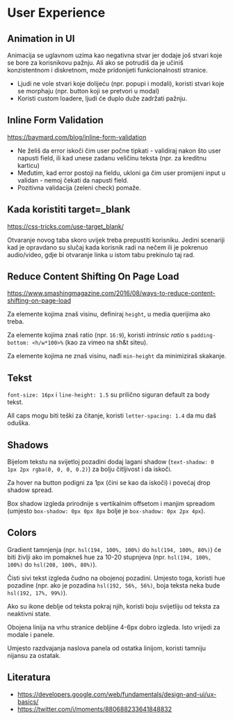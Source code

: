 # User Experience

## Animation in UI

Animacija se uglavnom uzima kao negativna stvar jer dodaje još stvari koje se bore za korisnikovu pažnju. Ali ako se potrudiš da je učiniš konzistentnom i diskretnom, može pridonijeti funkcionalnosti stranice.
* Ljudi ne vole stvari koje dolijeću (npr. popupi i modali), koristi stvari koje se morphaju (npr. button koji se pretvori u modal)
* Koristi custom loadere, ljudi će duplo duže zadržati pažnju.

## Inline Form Validation

https://baymard.com/blog/inline-form-validation

* Ne želiš da error iskoči čim user počne tipkati - validiraj nakon što user napusti field, ili kad unese zadanu veličinu teksta (npr. za kreditnu karticu)
* Međutim, kad error postoji na fieldu, ukloni ga čim user promijeni input u validan - nemoj čekati da napusti field.
* Pozitivna validacija (zeleni check) pomaže.

## Kada koristiti target=_blank

https://css-tricks.com/use-target_blank/

Otvaranje novog taba skoro uvijek treba prepustiti korisniku. Jedini scenariji kad je opravdano su slučaj kada korisnik radi na nečem ili je pokrenuo audio/video, gdje bi otvaranje linka u istom tabu prekinulo taj rad.

## Reduce Content Shifting On Page Load

https://www.smashingmagazine.com/2016/08/ways-to-reduce-content-shifting-on-page-load

Za elemente kojima znaš visinu, definiraj `height`, u media querijima ako treba.

Za elemente kojima znaš ratio (npr. `16:9`), koristi *intrinsic ratio* s `padding-bottom: <h/w*100>%` (kao za vimeo na sh&t siteu).

Za elemente kojima ne znaš visinu, nađi `min-height` da minimiziraš skakanje.

## Tekst

`font-size: 16px` i `line-height: 1.5` su prilično siguran default za body tekst.

All caps mogu biti teški za čitanje, koristi `letter-spacing: 1.4` da mu daš oduška.

## Shadows

Bijelom tekstu na svijetloj pozadini dodaj lagani shadow (`text-shadow: 0 1px 2px rgba(0, 0, 0, 0.2)`) za bolju čitljivost i da iskoči.

Za hover na button podigni za 1px (čini se kao da iskoči) i povećaj drop shadow spread.

Box shadow izgleda prirodnije s vertikalnim offsetom i manjim spreadom (umjesto `box-shadow: 0px 0px 8px` bolje je `box-shadow: 0px 2px 4px`).

## Colors

Gradient tamnjenja (npr. `hsl(194, 100%, 100%)` do `hsl(194, 100%, 80%)`) će biti življi ako im pomakneš hue za 10-20 stupnjeva (npr. `hsl(194, 100%, 100%)` do `hsl(208, 100%, 80%)`).

Čisti sivi tekst izgleda čudno na obojenoj pozadini. Umjesto toga, koristi hue pozadine (npr. ako je pozadina `hsl(192, 56%, 56%)`, boja teksta neka bude `hsl(192, 17%, 99%)`).

Ako su ikone deblje od teksta pokraj njih, koristi boju svijetliju od teksta za neaktivni state.

Obojena linija na vrhu stranice debljine 4-6px dobro izgleda. Isto vrijedi za modale i panele.

Umjesto razdvajanja naslova panela od ostatka linijom, koristi tamniju nijansu za ostatak.

## Literatura

* https://developers.google.com/web/fundamentals/design-and-ui/ux-basics/
* https://twitter.com/i/moments/880688233641848832
